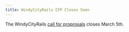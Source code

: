 ```yaml
---
title: WindyCityRails CFP Closes Soon
---
```


The WindyCityRails [call for proprosals][cfp] closes March 5th.

[cfp]: https://wisdomgroup.wufoo.com/forms/windycityrails-2014-speaking-proposals/
